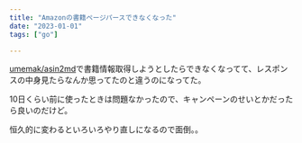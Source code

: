 ```yaml
---
title: "Amazonの書籍ページパースできなくなった"
date: "2023-01-01"
tags: ["go"]

---
```


[umemak/asin2md](https://github.com/umemak/asin2md)で書籍情報取得しようとしたらできなくなってて、レスポンスの中身見たらなんか思ってたのと違うのになってた。

10日くらい前に使ったときは問題なかったので、キャンペーンのせいとかだったら良いのだけど。

恒久的に変わるといろいろやり直しになるので面倒。。

